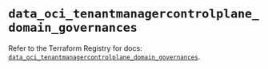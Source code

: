 # `data_oci_tenantmanagercontrolplane_domain_governances`

Refer to the Terraform Registry for docs: [`data_oci_tenantmanagercontrolplane_domain_governances`](https://registry.terraform.io/providers/oracle/oci/7.19.0/docs/data-sources/tenantmanagercontrolplane_domain_governances).
